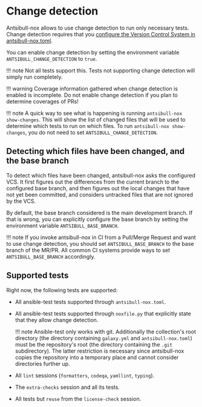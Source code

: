 <!--
Copyright (c) Ansible Project
GNU General Public License v3.0+ (see LICENSES/GPL-3.0-or-later.txt or https://www.gnu.org/licenses/gpl-3.0.txt)
SPDX-License-Identifier: GPL-3.0-or-later
-->

# Change detection

Antsibull-nox allows to use change detection to run only necessary tests.
Change detection requires that you [configure the Version Control System in antsibull-nox.toml](config-file.md#version-control-system-configuration).

You can enable change detection by setting the environment variable `ANTSIBULL_CHANGE_DETECTION` to `true`.

!!! note
    Not all tests support this. Tests not supporting change detection will simply run completely.

!!! warning
    Coverage information gathered when change detection is enabled is incomplete.
    Do not enable change detection if you plan to determine coverages of PRs!

!!! note
    A quick way to see what is happening is running `antsibull-nox show-changes`.
    This will show the list of changed files that will be used to determine which tests to run on which files.
    To run `antsibull-nox show-changes`, you do not need to set `ANTSIBULL_CHANGE_DETECTION`.

## Detecting which files have been changed, and the base branch

To detect which files have been changed, antsibull-nox asks the configured VCS.
It first figures out the differences from the current branch to the configured base branch,
and then figures out the local changes that have not yet been committed,
and considers untracked files that are not ignored by the VCS.

By default, the base branch considered is the main development branch.
If that is wrong, you can explicitly configure the base branch by setting the environment variable `ANTSIBULL_BASE_BRANCH`.

!!! note
    If you invoke antsibull-nox in CI from a Pull/Merge Request and want to use change detection,
    you should set `ANTSIBULL_BASE_BRANCH` to the base branch of the MR/PR.
    All common CI systems provide ways to set `ANTSIBULL_BASE_BRANCH` accordingly.

## Supported tests

Right now, the following tests are supported:

* All ansible-test tests supported through `antsibull-nox.toml`.
* All ansible-test tests supported through `noxfile.py` that explicitly state that they allow change detection.

    !!! note
        Ansible-test only works with git.
        Additionally the collection's root directory (the directory containing `galaxy.yml` and `antsibull-nox.toml`)
        must be the repository's root (the directory containing the `.git` subdirectory).
        The latter restriction is necessary since antsibull-nox copies the repository into a temporary place
        and cannot consider directories further up.

* All `lint` sessions (`formatters`, `codeqa`, `yamllint`, `typing`).
* The `extra-checks` session and all its tests.
* All tests but `reuse` from the `license-check` session.

